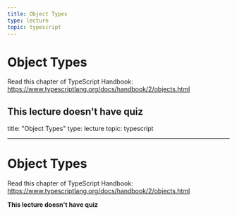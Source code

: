 ```yaml
---
title: Object Types
type: lecture
topic: typescript
---
```


# Object Types

Read this chapter of TypeScript Handbook: https://www.typescriptlang.org/docs/handbook/2/objects.html

## **This lecture doesn't have quiz**

title: "Object Types"
type: lecture
topic: typescript

---

# Object Types

Read this chapter of TypeScript Handbook: https://www.typescriptlang.org/docs/handbook/2/objects.html

**This lecture doesn't have quiz**
